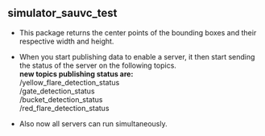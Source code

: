 ## simulator_sauvc_test

- This package returns the center points of the bounding boxes and their respective width and height.
- When you start publishing data to enable a server, it then start sending the status of the server on the following topics. <br>
<b>new topics publishing status are:</b> <br>
   /yellow_flare_detection_status        <br>
   /gate_detection_status                <br>
   /bucket_detection_status              <br>
   /red_flare_detection_status           <br>

- Also now all servers can run simultaneously.
